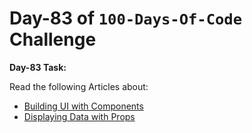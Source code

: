 #  **Day-83 of `100-Days-Of-Code` Challenge**

**Day-83 Task:**

Read the following Articles about:
- [Building UI with Components](https://nextjs.org/learn/react-foundations/building-ui-with-components)
- [Displaying Data with Props](https://nextjs.org/learn/react-foundations/displaying-data-with-props)
```
